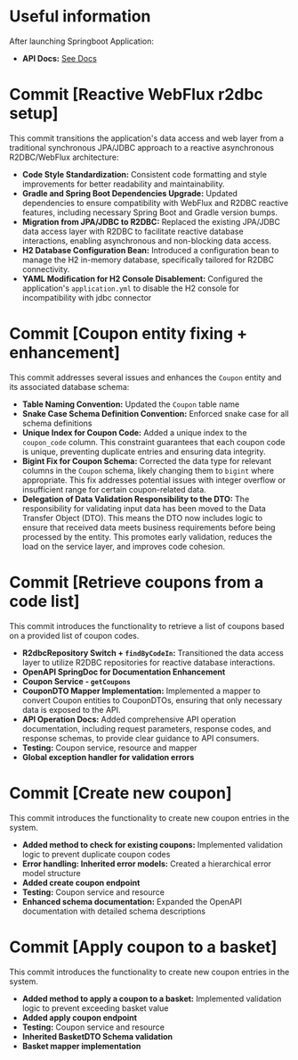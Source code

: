 # Useful information

After launching Springboot Application:

* **API Docs:** [See Docs](http://localhost:8080/webjars/swagger-ui/index.html#/)

# Commit [Reactive WebFlux r2dbc setup]

This commit transitions the application's data access and web layer from a traditional synchronous JPA/JDBC approach to
a reactive asynchronous R2DBC/WebFlux architecture:

* **Code Style Standardization:** Consistent code formatting and style improvements for better readability and
  maintainability.
* **Gradle and Spring Boot Dependencies Upgrade:** Updated dependencies to ensure compatibility with WebFlux and R2DBC
  reactive features, including necessary Spring Boot and Gradle version bumps.
* **Migration from JPA/JDBC to R2DBC:** Replaced the existing JPA/JDBC data access layer with R2DBC to facilitate
  reactive database interactions, enabling asynchronous and non-blocking data access.
* **H2 Database Configuration Bean:** Introduced a configuration bean to manage the H2 in-memory database, specifically
  tailored for R2DBC connectivity.
* **YAML Modification for H2 Console Disablement:** Configured the application's `application.yml` to disable the H2
  console for incompatibility with jdbc connector

# Commit [Coupon entity fixing + enhancement]

This commit addresses several issues and enhances the `Coupon` entity and its associated database schema:

* **Table Naming Convention:** Updated the `Coupon` table name
* **Snake Case Schema Definition Convention:** Enforced snake case for all schema definitions
* **Unique Index for Coupon Code:** Added a unique index to the `coupon_code` column. This constraint guarantees that
  each coupon code is unique, preventing duplicate entries and ensuring data integrity.
* **Bigint Fix for Coupon Schema:** Corrected the data type for relevant columns in the `Coupon` schema, likely changing
  them to `bigint` where appropriate. This fix addresses potential issues with integer overflow or insufficient range
  for certain coupon-related data.
* **Delegation of Data Validation Responsibility to the DTO:** The responsibility for validating input data has been
  moved to the Data Transfer Object (DTO). This means the DTO now includes logic to ensure that received data meets
  business requirements before being processed by the entity. This promotes early validation, reduces the load on the
  service layer, and improves code cohesion.

# Commit [Retrieve coupons from a code list]

This commit introduces the functionality to retrieve a list of coupons based on a provided list of coupon codes.

* **R2dbcRepository Switch + `findByCodeIn`:** Transitioned the data access layer to utilize R2DBC repositories for
  reactive database interactions.
* **OpenAPI SpringDoc for Documentation Enhancement**
* **Coupon Service - `getCoupons`**
* **CouponDTO Mapper Implementation:** Implemented a mapper to convert Coupon entities to CouponDTOs, ensuring that only
  necessary data is exposed to the
  API.
* **API Operation Docs:** Added comprehensive API operation documentation, including request parameters, response codes,
  and response
  schemas, to provide clear guidance to API consumers.
* **Testing:** Coupon service, resource and mapper
* **Global exception handler for validation errors**

# Commit [Create new coupon]

This commit introduces the functionality to create new coupon entries in the system.

* **Added method to check for existing coupons:** Implemented validation logic to prevent duplicate coupon codes
* **Error handling: Inherited error models:** Created a hierarchical error model structure
* **Added create coupon endpoint**
* **Testing:** Coupon service and resource
* **Enhanced schema documentation:** Expanded the OpenAPI documentation with detailed schema descriptions

# Commit [Apply coupon to a basket]

This commit introduces the functionality to create new coupon entries in the system.

* **Added method to apply a coupon to a basket:** Implemented validation logic to prevent exceeding basket value
* **Added apply coupon endpoint**
* **Testing:** Coupon service and resource
* **Inherited BasketDTO Schema validation**
* **Basket mapper implementation**